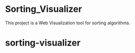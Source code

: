 # Sorting_Visualizer

This project is a Web Visualization tool for sorting algorithms.
# sorting-visualizer
